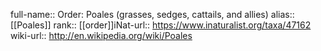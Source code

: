 

full-name:: Order: Poales (grasses, sedges, cattails, and allies)
alias:: [[Poales]]
rank:: [[order]]iNat-url:: https://www.inaturalist.org/taxa/47162
wiki-url:: http://en.wikipedia.org/wiki/Poales